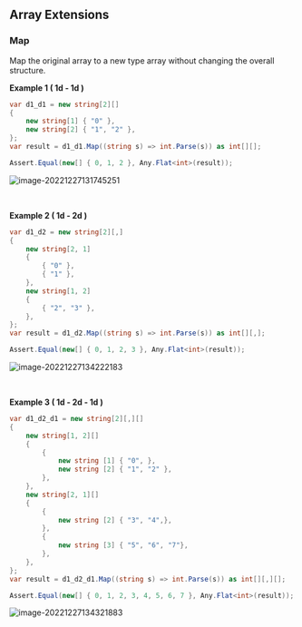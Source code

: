 ## Array Extensions

### Map

Map the original array to a new type array without changing the overall structure.

**Example 1 ( 1d - 1d )**

```csharp
var d1_d1 = new string[2][]
{
    new string[1] { "0" },
    new string[2] { "1", "2" },
};
var result = d1_d1.Map((string s) => int.Parse(s)) as int[][];

Assert.Equal(new[] { 0, 1, 2 }, Any.Flat<int>(result));
```

![image-20221227131745251](/images/image-20221227131745251.png)

<br/>

**Example 2 ( 1d - 2d )**

```csharp
var d1_d2 = new string[2][,]
{
    new string[2, 1]
    {
        { "0" },
        { "1" },
    },
    new string[1, 2]
    {
        { "2", "3" },
    },
};
var result = d1_d2.Map((string s) => int.Parse(s)) as int[][,];

Assert.Equal(new[] { 0, 1, 2, 3 }, Any.Flat<int>(result));
```

![image-20221227134222183](/images/image-20221227134222183.png)

<br/>

**Example 3 ( 1d - 2d - 1d )**

```csharp
var d1_d2_d1 = new string[2][,][]
{
    new string[1, 2][]
    {
        {
            new string [1] { "0", },
            new string [2] { "1", "2" },
        },
    },
    new string[2, 1][]
    {
        {
            new string [2] { "3", "4",},
        },
        {
            new string [3] { "5", "6", "7"},
        },
    },
};
var result = d1_d2_d1.Map((string s) => int.Parse(s)) as int[][,][];

Assert.Equal(new[] { 0, 1, 2, 3, 4, 5, 6, 7 }, Any.Flat<int>(result));
```

![image-20221227134321883](/images/image-20221227134321883.png)

<br/>